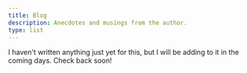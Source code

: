 ```yaml
---
title: Blog
description: Anecdotes and musings from the author.
type: list
---
```



I haven't written anything just yet for this, but I will be adding to it in the coming days. Check back soon!
